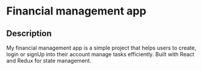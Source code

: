 # Financial management app
    


## Description 
My financial management app is a simple project that helps users to create, login or signUp into their account manage tasks efficiently. Built with React and Redux for state management.
    
